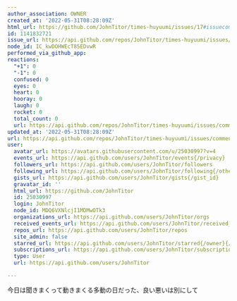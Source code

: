```yaml
---
author_association: OWNER
created_at: '2022-05-31T08:28:09Z'
html_url: https://github.com/JohnTitor/times-huyuumi/issues/17#issuecomment-1141832721
id: 1141832721
issue_url: https://api.github.com/repos/JohnTitor/times-huyuumi/issues/17
node_id: IC_kwDOHWEcT85EDvwR
performed_via_github_app: 
reactions:
  "+1": 0
  "-1": 0
  confused: 0
  eyes: 0
  heart: 0
  hooray: 0
  laugh: 0
  rocket: 0
  total_count: 0
  url: https://api.github.com/repos/JohnTitor/times-huyuumi/issues/comments/1141832721/reactions
updated_at: '2022-05-31T08:28:09Z'
url: https://api.github.com/repos/JohnTitor/times-huyuumi/issues/comments/1141832721
user:
  avatar_url: https://avatars.githubusercontent.com/u/25030997?v=4
  events_url: https://api.github.com/users/JohnTitor/events{/privacy}
  followers_url: https://api.github.com/users/JohnTitor/followers
  following_url: https://api.github.com/users/JohnTitor/following{/other_user}
  gists_url: https://api.github.com/users/JohnTitor/gists{/gist_id}
  gravatar_id: ''
  html_url: https://github.com/JohnTitor
  id: 25030997
  login: JohnTitor
  node_id: MDQ6VXNlcjI1MDMwOTk3
  organizations_url: https://api.github.com/users/JohnTitor/orgs
  received_events_url: https://api.github.com/users/JohnTitor/received_events
  repos_url: https://api.github.com/users/JohnTitor/repos
  site_admin: false
  starred_url: https://api.github.com/users/JohnTitor/starred{/owner}{/repo}
  subscriptions_url: https://api.github.com/users/JohnTitor/subscriptions
  type: User
  url: https://api.github.com/users/JohnTitor

---
```

今日は聞きまくって動きまくる多動の日だった、良い悪いは別にして